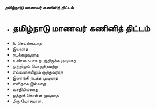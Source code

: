 **தமிழ்நாடு மாணவர் கணினித் திட்டம்**
- # தமிழ்நாடு மாணவர் கணினித் திட்டம்
- a. செயல்கூடாத
- இயலாத
- நடக்கமுடியாத
- உண்மையாக நடந்திருக்க முடியாத
- முற்றிலும் பொருத்தமற்ற
- எவ்வகையிலும் ஒத்துவராத
- இணங்கி நடத்த முடியாத
- எளிதாக இல்லாத
- வசதியில்லாத
- ஒத்துக் கொள்ள முடியாத
- மிகு மோசமான.


